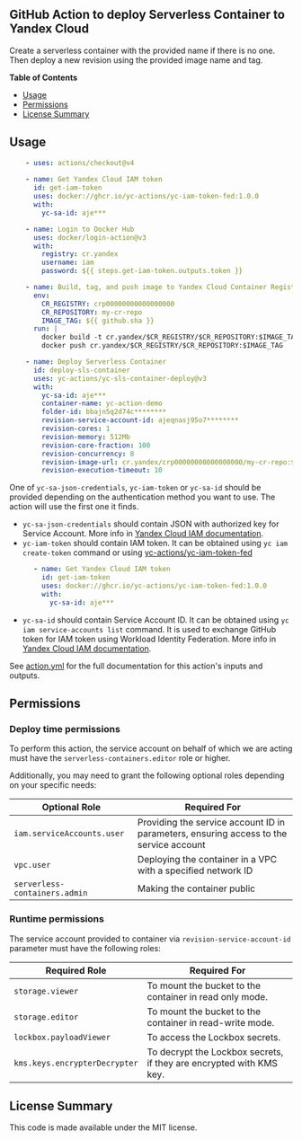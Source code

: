 ## GitHub Action to deploy Serverless Container to Yandex Cloud

Create a serverless container with the provided name if there is no one. Then deploy a new revision using the provided
image name and tag.

**Table of Contents**

<!-- toc -->

- [Usage](#usage)
- [Permissions](#permissions)
- [License Summary](#license-summary)

<!-- tocstop -->

## Usage

```yaml
    - uses: actions/checkout@v4
    
    - name: Get Yandex Cloud IAM token
      id: get-iam-token
      uses: docker://ghcr.io/yc-actions/yc-iam-token-fed:1.0.0
      with:
        yc-sa-id: aje***

    - name: Login to Docker Hub
      uses: docker/login-action@v3
      with:
        registry: cr.yandex
        username: iam
        password: ${{ steps.get-iam-token.outputs.token }}

    - name: Build, tag, and push image to Yandex Cloud Container Registry
      env:
        CR_REGISTRY: crp00000000000000000
        CR_REPOSITORY: my-cr-repo
        IMAGE_TAG: ${{ github.sha }}
      run: |
        docker build -t cr.yandex/$CR_REGISTRY/$CR_REPOSITORY:$IMAGE_TAG .
        docker push cr.yandex/$CR_REGISTRY/$CR_REPOSITORY:$IMAGE_TAG

    - name: Deploy Serverless Container
      id: deploy-sls-container
      uses: yc-actions/yc-sls-container-deploy@v3
      with:
        yc-sa-id: aje***
        container-name: yc-action-demo
        folder-id: bbajn5q2d74c********
        revision-service-account-id: ajeqnasj95o7********
        revision-cores: 1
        revision-memory: 512Mb
        revision-core-fraction: 100
        revision-concurrency: 8
        revision-image-url: cr.yandex/crp00000000000000000/my-cr-repo:${{ github.sha }}
        revision-execution-timeout: 10
```

One of `yc-sa-json-credentials`, `yc-iam-token` or `yc-sa-id` should be provided depending on the authentication method you
want to use. The action will use the first one it finds.
* `yc-sa-json-credentials` should contain JSON with authorized key for Service Account. More info
  in [Yandex Cloud IAM documentation](https://yandex.cloud/en/docs/iam/operations/authentication/manage-authorized-keys#cli_1).
* `yc-iam-token` should contain IAM token. It can be obtained using `yc iam create-token` command or using
  [yc-actions/yc-iam-token-fed](https://github.com/yc-actions/yc-iam-token-fed)
```yaml
      - name: Get Yandex Cloud IAM token
        id: get-iam-token
        uses: docker://ghcr.io/yc-actions/yc-iam-token-fed:1.0.0
        with:
          yc-sa-id: aje***
```
* `yc-sa-id` should contain Service Account ID. It can be obtained using `yc iam service-accounts list` command. It is
  used to exchange GitHub token for IAM token using Workload Identity Federation. More info in [Yandex Cloud IAM documentation](https://yandex.cloud/ru/docs/iam/concepts/workload-identity).


See [action.yml](action.yml) for the full documentation for this action's inputs and outputs.

## Permissions

### Deploy time permissions

To perform this action, the service account on behalf of which we are acting must have
the `serverless-containers.editor` role or higher.

Additionally, you may need to grant the following optional roles depending on your specific needs:

| Optional Role                 | Required For                                                                           |
|-------------------------------|----------------------------------------------------------------------------------------|
| `iam.serviceAccounts.user`    | Providing the service account ID in parameters, ensuring access to the service account |
| `vpc.user`                    | Deploying the container in a VPC with a specified network ID                           |
| `serverless-containers.admin` | Making the container public                                                            |

### Runtime permissions

The service account provided to container via `revision-service-account-id` parameter must have the following roles:

| Required Role                 | Required For                                                        |
|-------------------------------|---------------------------------------------------------------------|
| `storage.viewer`              | To mount the bucket to the container in read only mode.             |
| `storage.editor`              | To mount the bucket to the container in read-write mode.            |
| `lockbox.payloadViewer`       | To access the Lockbox secrets.                                      |
| `kms.keys.encrypterDecrypter` | To decrypt the Lockbox secrets, if they are encrypted with KMS key. |

## License Summary

This code is made available under the MIT license.
